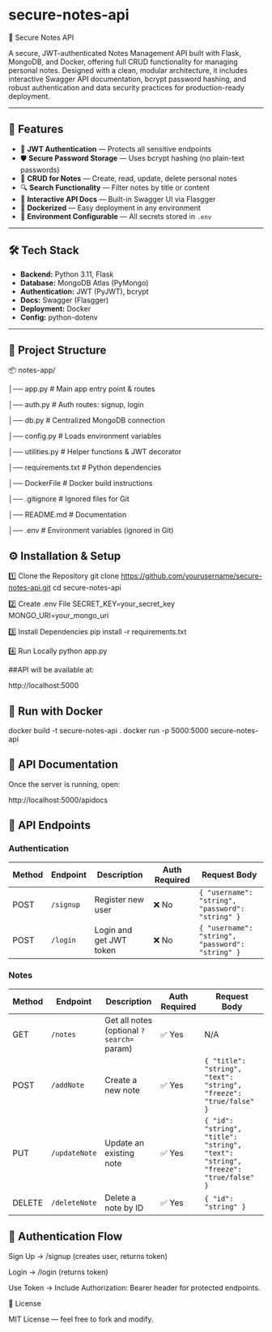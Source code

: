 # secure-notes-api
📝 Secure Notes API

A secure, JWT-authenticated Notes Management API built with Flask, MongoDB, and Docker, offering full CRUD functionality for managing personal notes. Designed with a clean, modular architecture, it includes interactive Swagger API documentation, bcrypt password hashing, and robust authentication and data security practices for production-ready deployment.



---

## 🚀 Features

- 🔐 **JWT Authentication** — Protects all sensitive endpoints  
- 🛡 **Secure Password Storage** — Uses bcrypt hashing (no plain-text passwords)  
- 📜 **CRUD for Notes** — Create, read, update, delete personal notes  
- 🔍 **Search Functionality** — Filter notes by title or content  
- 📄 **Interactive API Docs** — Built-in Swagger UI via Flasgger  
- 🐳 **Dockerized** — Easy deployment in any environment  
- 🌱 **Environment Configurable** — All secrets stored in `.env`  

---

## 🛠 Tech Stack

- **Backend:** Python 3.11, Flask  
- **Database:** MongoDB Atlas (PyMongo)  
- **Authentication:** JWT (PyJWT), bcrypt  
- **Docs:** Swagger (Flasgger)  
- **Deployment:** Docker  
- **Config:** python-dotenv  

---

## 📂 Project Structure


📦 notes-app/

│── app.py # Main app entry point & routes

│── auth.py # Auth routes: signup, login

│── db.py # Centralized MongoDB connection

│── config.py # Loads environment variables

│── utilities.py # Helper functions & JWT decorator

│── requirements.txt # Python dependencies

│── DockerFile # Docker build instructions

│── .gitignore # Ignored files for Git

│── README.md # Documentation

│── .env # Environment variables (ignored in Git)




## ⚙️ Installation & Setup

1️⃣ Clone the Repository
git clone https://github.com/yourusername/secure-notes-api.git
cd secure-notes-api

2️⃣ Create .env File
SECRET_KEY=your_secret_key
MONGO_URI=your_mongo_uri

3️⃣ Install Dependencies
pip install -r requirements.txt

4️⃣ Run Locally
python app.py




##API will be available at:

http://localhost:5000


## 🐳 Run with Docker
docker build -t secure-notes-api .
docker run -p 5000:5000 secure-notes-api


## 📖 API Documentation

Once the server is running, open:

http://localhost:5000/apidocs


## 🔌 API Endpoints

### **Authentication**
| Method | Endpoint   | Description            | Auth Required | Request Body |
|--------|-----------|------------------------|---------------|--------------|
| POST   | `/signup` | Register new user      | ❌ No         | `{ "username": "string", "password": "string" }` |
| POST   | `/login`  | Login and get JWT token| ❌ No         | `{ "username": "string", "password": "string" }` |

### **Notes**
| Method | Endpoint       | Description                              | Auth Required | Request Body |
|--------|---------------|------------------------------------------|---------------|--------------|
| GET    | `/notes`      | Get all notes (optional `?search=` param) | ✅ Yes        | N/A |
| POST   | `/addNote`    | Create a new note                         | ✅ Yes        | `{ "title": "string", "text": "string", "freeze": "true/false" }` |
| PUT    | `/updateNote` | Update an existing note                   | ✅ Yes        | `{ "id": "string", "title": "string", "text": "string", "freeze": "true/false" }` |
| DELETE | `/deleteNote` | Delete a note by ID                       | ✅ Yes        | `{ "id": "string" }` |



## 🔐 Authentication Flow

Sign Up → /signup (creates user, returns token)

Login → /login (returns token)

Use Token → Include Authorization: Bearer <token> header for protected endpoints.

📜 License

MIT License — feel free to fork and modify.
